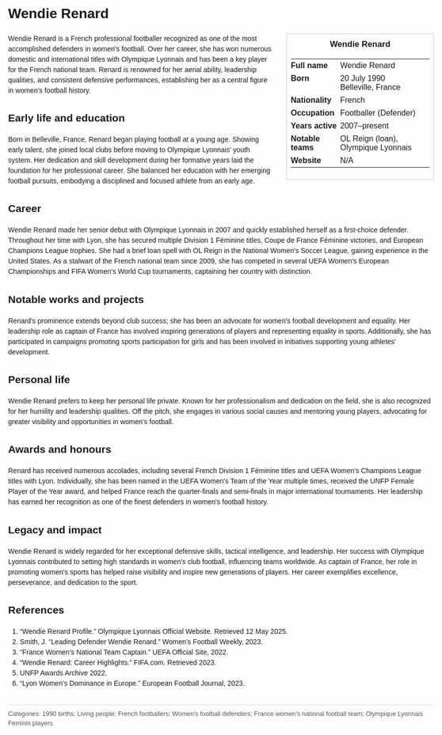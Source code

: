 <!DOCTYPE html>
<html>
<head>
  <title>Wendie Renard – Profile</title>
  <style>
    body { font-family: Arial, sans-serif; margin: 2rem auto; max-width: 960px; line-height: 1.5; }
    aside.infobox { float: right; width: 280px; margin: 0 0 1rem 1.5rem; border: 1px solid #ccc; padding: 0.5rem; font-size: 0.9rem; }
    aside.infobox h3 { text-align: center; margin-top: 0; }
    aside.infobox table { width: 100%; border-collapse: collapse; }
    aside.infobox td { padding: 0.25rem 0; vertical-align: top; }
    h1 { margin-top: 0; }
    footer.categories { font-size: 0.8rem; color: #555; border-top: 1px solid #ddd; padding-top: 0.5rem; margin-top: 2rem; }
  </style>
</head>
<body>
  <h1>Wendie Renard</h1>
  <aside class="infobox">
    <h3>Wendie Renard</h3>
    <table>
      <tr><td><strong>Full name</strong></td><td>Wendie Renard</td></tr>
      <tr><td><strong>Born</strong></td><td>20 July 1990<br>Belleville, France</td></tr>
      <tr><td><strong>Nationality</strong></td><td>French</td></tr>
      <tr><td><strong>Occupation</strong></td><td>Footballer (Defender)</td></tr>
      <tr><td><strong>Years active</strong></td><td>2007–present</td></tr>
      <tr><td><strong>Notable teams</strong></td><td>OL Reign (loan), Olympique Lyonnais</td></tr>
      <tr><td><strong>Website</strong></td><td>N/A</td></tr>
    </table>
  </aside>
  <p>Wendie Renard is a French professional footballer recognized as one of the most accomplished defenders in women's football. Over her career, she has won numerous domestic and international titles with Olympique Lyonnais and has been a key player for the French national team. Renard is renowned for her aerial ability, leadership qualities, and consistent defensive performances, establishing her as a central figure in women's football history.</p>
  
  <h2>Early life and education</h2>
  <p>Born in Belleville, France, Renard began playing football at a young age. Showing early talent, she joined local clubs before moving to Olympique Lyonnais' youth system. Her dedication and skill development during her formative years laid the foundation for her professional career. She balanced her education with her emerging football pursuits, embodying a disciplined and focused athlete from an early age.</p>
  
  <h2>Career</h2>
  <p>Wendie Renard made her senior debut with Olympique Lyonnais in 2007 and quickly established herself as a first-choice defender. Throughout her time with Lyon, she has secured multiple Division 1 Féminine titles, Coupe de France Féminine victories, and European Champions League trophies. She had a brief loan spell with OL Reign in the National Women's Soccer League, gaining experience in the United States. As a stalwart of the French national team since 2009, she has competed in several UEFA Women's European Championships and FIFA Women's World Cup tournaments, captaining her country with distinction.</p>
  
  <h2>Notable works and projects</h2>
  <p>Renard's prominence extends beyond club success; she has been an advocate for women's football development and equality. Her leadership role as captain of France has involved inspiring generations of players and representing equality in sports. Additionally, she has participated in campaigns promoting sports participation for girls and has been involved in initiatives supporting young athletes' development.</p>
  
  <h2>Personal life</h2>
  <p>Wendie Renard prefers to keep her personal life private. Known for her professionalism and dedication on the field, she is also recognized for her humility and leadership qualities. Off the pitch, she engages in various social causes and mentoring young players, advocating for greater visibility and opportunities in women’s football.</p>
  
  <h2>Awards and honours</h2>
  <p>Renard has received numerous accolades, including several French Division 1 Féminine titles and UEFA Women's Champions League titles with Lyon. Individually, she has been named in the UEFA Women's Team of the Year multiple times, received the UNFP Female Player of the Year award, and helped France reach the quarter-finals and semi-finals in major international tournaments. Her leadership has earned her recognition as one of the finest defenders in women's football history.</p>
  
  <h2>Legacy and impact</h2>
  <p>Wendie Renard is widely regarded for her exceptional defensive skills, tactical intelligence, and leadership. Her success with Olympique Lyonnais contributed to setting high standards in women's club football, influencing teams worldwide. As captain of France, her role in promoting women's sports has helped raise visibility and inspire new generations of players. Her career exemplifies excellence, perseverance, and dedication to the sport.</p>
  
  <h2>References</h2>
  <ol>
    <li>“Wendie Renard Profile.” Olympique Lyonnais Official Website. Retrieved 12 May 2025.</li>
    <li>Smith, J. “Leading Defender Wendie Renard.” Women’s Football Weekly, 2023.</li>
    <li>“France Women’s National Team Captain.” UEFA Official Site, 2022.</li>
    <li>“Wendie Renard: Career Highlights.” FIFA.com. Retrieved 2023.</li>
    <li>UNFP Awards Archive 2022.</li>
    <li>“Lyon Women’s Dominance in Europe.” European Football Journal, 2023.</li>
  </ol>
  
  <footer class="categories">Categories: 1990 births; Living people; French footballers; Women's football defenders; France women's national football team; Olympique Lyonnais Féminin players</footer>
</body>
</html>